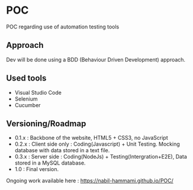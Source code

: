 # POC
POC regarding use of automation testing tools

## Approach
Dev will be done using a BDD (Behaviour Driven Development) approach.

## Used tools
- Visual Studio Code 
- Selenium
- Cucumber

## Versioning/Roadmap
- 0.1.x : Backbone of the website, HTML5 + CSS3, no JavaScript
- 0.2.x : Client side only : Coding(Javascript) + Unit Testing. Mocking database with data stored in a text file.
- 0.3.x : Server side : Coding(NodeJs) + Testing(Intergration+E2E), Data stored in a MySQL database.
- 1.0 : Final version.

Ongoing work available here : https://nabil-hammami.github.io/POC/
